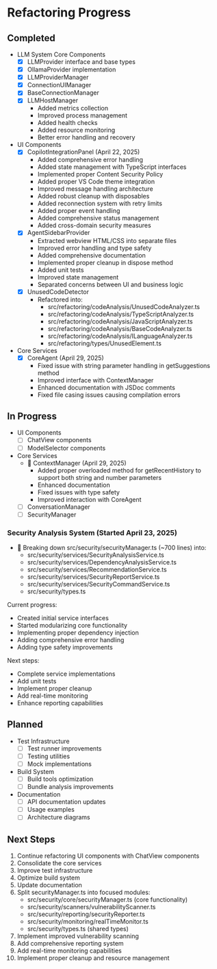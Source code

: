# Refactoring Progress

## Completed
- LLM System Core Components
  - [x] LLMProvider interface and base types
  - [x] OllamaProvider implementation
  - [x] LLMProviderManager
  - [x] ConnectionUIManager
  - [x] BaseConnectionManager
  - [x] LLMHostManager
    - Added metrics collection
    - Improved process management
    - Added health checks
    - Added resource monitoring
    - Better error handling and recovery
- UI Components
  - [x] CopilotIntegrationPanel (April 22, 2025)
    - Added comprehensive error handling
    - Added state management with TypeScript interfaces
    - Implemented proper Content Security Policy
    - Added proper VS Code theme integration
    - Improved message handling architecture
    - Added robust cleanup with disposables
    - Added reconnection system with retry limits
    - Added proper event handling
    - Added comprehensive status management
    - Added cross-domain security measures
  - [x] AgentSidebarProvider
    - Extracted webview HTML/CSS into separate files
    - Improved error handling and type safety
    - Added comprehensive documentation
    - Implemented proper cleanup in dispose method
    - Added unit tests
    - Improved state management
    - Separated concerns between UI and business logic
  - [x] UnusedCodeDetector
    - Refactored into:
      - src/refactoring/codeAnalysis/UnusedCodeAnalyzer.ts
      - src/refactoring/codeAnalysis/TypeScriptAnalyzer.ts
      - src/refactoring/codeAnalysis/JavaScriptAnalyzer.ts
      - src/refactoring/codeAnalysis/BaseCodeAnalyzer.ts
      - src/refactoring/codeAnalysis/ILanguageAnalyzer.ts
      - src/refactoring/types/UnusedElement.ts
- Core Services
  - [x] CoreAgent (April 29, 2025)
    - Fixed issue with string parameter handling in getSuggestions method
    - Improved interface with ContextManager
    - Enhanced documentation with JSDoc comments
    - Fixed file casing issues causing compilation errors

## In Progress
- UI Components
  - [ ] ChatView components
  - [ ] ModelSelector components
- Core Services
  - 🔄 ContextManager (April 29, 2025)
    - Added proper overloaded method for getRecentHistory to support both string and number parameters
    - Enhanced documentation
    - Fixed issues with type safety
    - Improved interaction with CoreAgent
  - [ ] ConversationManager
  - [ ] SecurityManager

### Security Analysis System (Started April 23, 2025)
- 🔄 Breaking down src/security/securityManager.ts (~700 lines) into:
  - src/security/services/SecurityAnalysisService.ts
  - src/security/services/DependencyAnalysisService.ts
  - src/security/services/RecommendationService.ts
  - src/security/services/SecurityReportService.ts
  - src/security/services/SecurityCommandService.ts
  - src/security/types.ts

Current progress:
- Created initial service interfaces
- Started modularizing core functionality
- Implementing proper dependency injection
- Adding comprehensive error handling
- Adding type safety improvements

Next steps:
- Complete service implementations
- Add unit tests
- Implement proper cleanup
- Add real-time monitoring
- Enhance reporting capabilities

## Planned
- Test Infrastructure
  - [ ] Test runner improvements
  - [ ] Testing utilities
  - [ ] Mock implementations
- Build System
  - [ ] Build tools optimization
  - [ ] Bundle analysis improvements
- Documentation
  - [ ] API documentation updates
  - [ ] Usage examples
  - [ ] Architecture diagrams

## Next Steps
1. Continue refactoring UI components with ChatView components
2. Consolidate the core services
3. Improve test infrastructure
4. Optimize build system
5. Update documentation
6. Split securityManager.ts into focused modules:
   - src/security/core/securityManager.ts (core functionality)
   - src/security/scanners/vulnerabilityScanner.ts
   - src/security/reporting/securityReporter.ts
   - src/security/monitoring/realTimeMonitor.ts
   - src/security/types.ts (shared types)
7. Implement improved vulnerability scanning
8. Add comprehensive reporting system
9. Add real-time monitoring capabilities
10. Implement proper cleanup and resource management